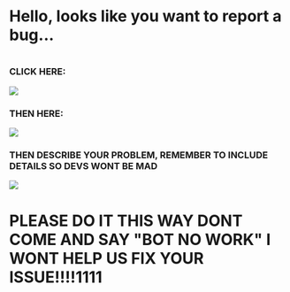<h1>Hello, looks like you want to report a bug...<h1>


<h3>CLICK HERE:</h3>
<img src="https://i.imgur.com/xgLTj4Q.png">

<h3>THEN HERE:</h3>
<img src="https://i.imgur.com/VbISePo.png">
<h3>THEN DESCRIBE YOUR PROBLEM, REMEMBER TO INCLUDE DETAILS SO DEVS WONT BE MAD</h3>
<img src="https://user-images.githubusercontent.com/71527914/197366498-9a393910-98b8-4d23-a9eb-310afb6c6017.png">
<h1>PLEASE DO IT THIS WAY DONT COME AND SAY "BOT NO WORK" I WONT HELP US FIX YOUR ISSUE!!!!1111</h1>

